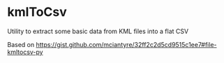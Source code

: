# kmlToCsv
Utility to extract some basic data from KML files into a flat CSV

Based on https://gist.github.com/mciantyre/32ff2c2d5cd9515c1ee7#file-kmltocsv-py 
